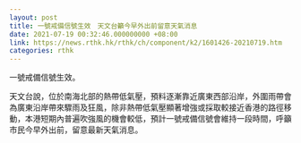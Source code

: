 ```yaml
---
layout: post
title: 一號戒備信號生效　天文台籲今早外出前留意天氣消息
date: 2021-07-19 00:32:46.000000000 +08:00
link: https://news.rthk.hk/rthk/ch/component/k2/1601426-20210719.htm
categories: rthk
---
```


一號戒備信號生效。

天文台說，位於南海北部的熱帶低氣壓，預料逐漸靠近廣東西部沿岸，外圍雨帶會為廣東沿岸帶來驟雨及狂風，除非熱帶低氣壓顯著增強或採取較接近香港的路徑移動，本港短期內普遍吹強風的機會較低，預計一號戒備信號會維持一段時間，呼籲市民今早外出前，留意最新天氣消息。
